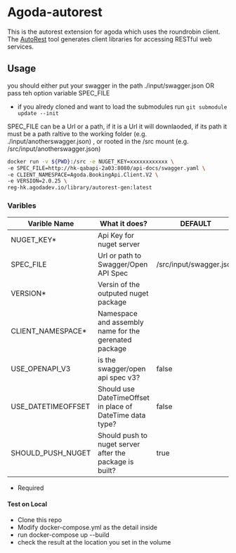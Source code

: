 
# Agoda-autorest

This is the autorest extension for agoda which uses the roundrobin client.
The [AutoRest](https://github.com/Azure/autorest) tool generates client libraries for accessing RESTful web services.
## Usage

you should either put your swagger in the path ./input/swagger.json OR pass teh option variable SPEC_FILE
- if you alredy cloned and want to load the submodules run `git submodule update --init`


SPEC_FILE can be a Url or a path, if it is a Url it will downlaoded, if its  path it must be a path raltive to the working folder (e.g. ./input/anotherswagger.json) , or rooted in the /src mount (e.g. /src/input/anotherswagger.json)

```bash
docker run -v ${PWD}:/src -e NUGET_KEY=xxxxxxxxxxxx \
-e SPEC_FILE=http://hk-qabapi-2a03:8080/api-docs/swagger.yaml \
-e CLIENT_NAMESPACE=Agoda.BookingApi.Client.V2 \
-e VERSION=2.0.25 \
reg-hk.agodadev.io/library/autorest-gen:latest
```

### Varibles

| Varible Name       | What it does? | DEFAULT |
| ------------------ | ------------- | ------- |
| NUGET_KEY*         | Api Key for nuget server | 
| SPEC_FILE          | Url or path to Swagger/Open API Spec | /src/input/swagger.json |
| VERSION*           | Versin of the outputed nuget package | |
| CLIENT_NAMESPACE*  | Namespace and assembly name for the gerenated package |
| USE_OPENAPI_V3     | is the swagger/open api spec v3? | false |
| USE_DATETIMEOFFSET | Should use DateTimeOffset in place of DateTime data type? | false |
| SHOULD_PUSH_NUGET  | Should push to nuget server after the package is built? | true |

* Required

#### Test on Local
- Clone this repo
- Modify docker-compose.yml as the detail inside
- run docker-compose up --build
- check the result at the location you set in the volume

